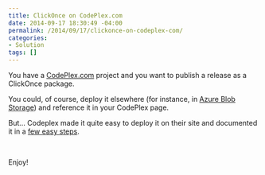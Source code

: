 ```yaml
---
title: ClickOnce on CodePlex.com
date: 2014-09-17 18:30:49 -04:00
permalink: /2014/09/17/clickonce-on-codeplex-com/
categories:
- Solution
tags: []
---
```

<p>You have a <a href="http://codeplex.com">CodePlex.com</a> project and you want to publish a release as a ClickOnce package.
</p><p>You could, of course, deploy it elsewhere (for instance, in <a href="http://vincentlauzon.wordpress.com/2014/09/16/clickonce-on-azure-blob-storage/">Azure Blob Storage</a>) and reference it in your CodePlex page.
</p><p>But…  Codeplex made it quite easy to deploy it on their site and documented it in a <a href="http://codeplex.codeplex.com/wikipage?title=ClickOnce">few easy steps</a>.
</p><p>
 </p><p>Enjoy!</p>